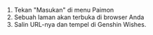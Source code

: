 1) Tekan "Masukan" di menu Paimon
2) Sebuah laman akan terbuka di browser Anda
3) Salin URL-nya dan tempel di Genshin Wishes.
